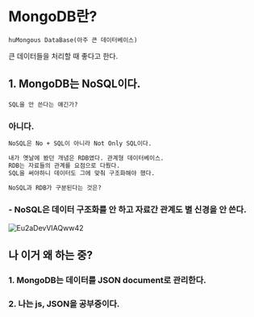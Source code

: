 # MongoDB란?

    huMongous DataBase(아주 큰 데이터베이스)
    
큰 데이터들을 처리할 때 좋다고 한다.  
    
## 1. MongoDB는 NoSQL이다.

    SQL을 안 쓴다는 얘긴가?
    
### 아니다.

```txt
NoSQL은 No + SQL이 아니라 Not Only SQL이다.

내가 옛날에 봤던 개념은 RDB였다. 관계형 데이터베이스.
RDB는 자료들의 관계를 요점으로 다뤘다.
SQL을 써야하니 데이터도 그에 맞춰 구조화해야 했다.

NoSQL과 RDB가 구분된다는 것은?
```

### - NoSQL은 데이터 구조화를 안 하고 자료간 관계도 별 신경을 안 쓴다.
    
![Eu2aDevVIAQww42](https://user-images.githubusercontent.com/39308313/144696681-da8160c2-7a1c-47cc-aa63-940cebc99b21.png)


## 나 이거 왜 하는 중?

### 1. MongoDB는 데이터를 JSON document로 관리한다.
### 2. 나는 js, JSON을 공부중이다.


